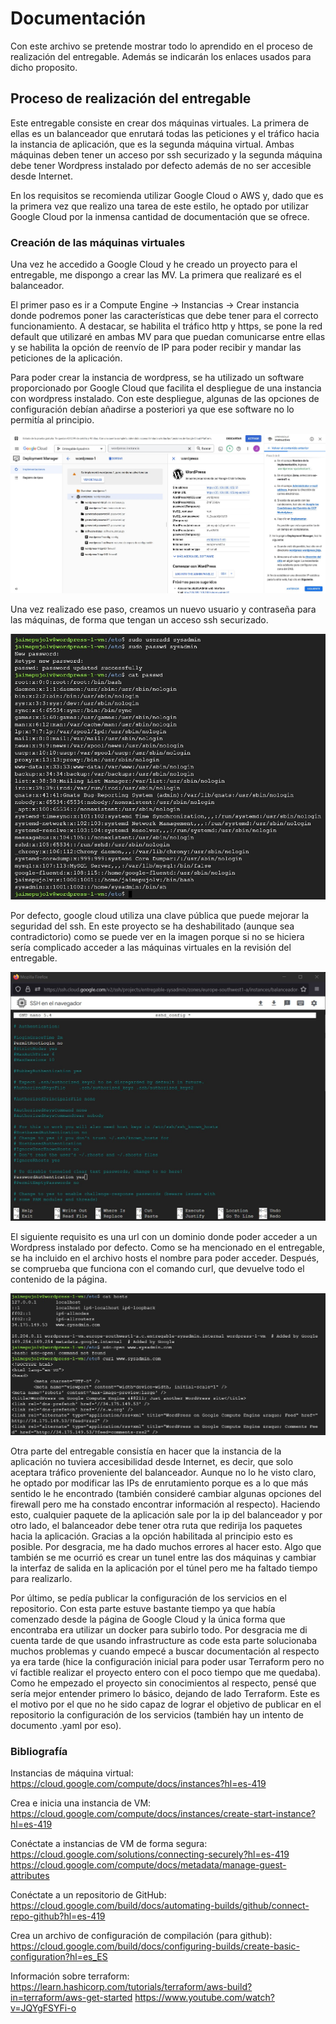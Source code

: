 # Documentación

Con este archivo se pretende mostrar todo lo aprendido en el proceso de realización del entregable. Además se indicarán los enlaces usados para dicho proposito.

## Proceso de realización del entregable

Este entregable consiste en crear dos máquinas virtuales. La primera de ellas es un balanceador que enrutará todas las peticiones y el tráfico hacia la instancia de aplicación, que es la segunda máquina virtual. Ambas máquinas deben tener un acceso por ssh securizado y la segunda máquina debe tener Wordpress instalado por defecto además de no ser accesible desde Internet.

En los requisitos se recomienda utilizar Google Cloud o AWS y, dado que es la primera vez que realizo una tarea de este estilo, he optado por utilizar Google Cloud por la inmensa cantidad de documentación que se ofrece.

### Creación de las máquinas virtuales

Una vez he accedido a Google Cloud y he creado un proyecto para el entregable, me dispongo a crear las MV. La primera que realizaré es el balanceador.

El primer paso es ir a Compute Engine -> Instancias -> Crear instancia donde podremos poner las características que debe tener para el correcto funcionamiento. A destacar, se habilita el tráfico http y https, se pone la red default que utilizaré en ambas MV para que puedan comunicarse entre ellas y se habilita la opción de reenvío de IP para poder recibir y mandar las peticiones de la aplicación.

Para poder crear la instancia de wordpress, se ha utilizado un software proporcionado por Google Cloud que facilita el despliegue de una instancia con wordpress instalado. Con este despliegue, algunas de las opciones de configuración debían añadirse a posteriori ya que ese software no lo permitía al principio.

![Crear instancia wordpress](/images/Crear_instancia_wordpress2.jpeg)

 Una vez realizado ese paso, creamos un nuevo usuario y contraseña para las máquinas, de forma que tengan un acceso ssh securizado. 

![Crear usuario](/images/crear-usuario.jpeg)

Por defecto, google cloud utiliza una clave pública que puede mejorar la seguridad del ssh. En este proyecto se ha deshabilitado (aunque sea contradictorio) como se puede ver en la imagen porque si no se hiciera sería complicado acceder a las máquinas virtuales en la revisión del entregable. 

![Opción de llave pública deshabilitada](/images/Cambio-clave-publica.jpeg)

El siguiente requisito es una url con un dominio donde poder acceder a un Wordpress instalado por defecto. Como se ha mencionado en el entregable, se ha incluido en el archivo hosts el nombre para poder acceder. Después, se comprueba que funciona con el comando curl, que devuelve todo el contenido de la página.

![Inserción de la URL y comprobación](/images/url-hosts.jpeg)

Otra parte del entregable consistía en hacer que la instancia de la aplicación no tuviera accesibilidad desde Internet, es decir, que solo aceptara tráfico proveniente del balanceador. Aunque no lo he visto claro, he optado por modificar las IPs de enrutamiento porque es a lo que más sentido le he encontrado (también consideré cambiar algunas opciones del firewall pero me ha constado encontrar información al respecto). Haciendo esto, cualquier paquete de la aplicación sale por la ip del balanceador y por otro lado, el balanceador debe tener otra ruta que redirija los paquetes hacia la aplicación. Gracias a la opción habilitada al principio esto es posible. Por desgracia, me ha dado muchos errores al hacer esto. Algo que también se me ocurrió es crear un tunel entre las dos máquinas y cambiar la interfaz de salida en la aplicación por el túnel pero me ha faltado tiempo para realizarlo.

Por último, se pedía publicar la configuración de los servicios en el repositorio. Con esta parte estuve bastante tiempo ya que había comenzado desde la página de Google Cloud y la única forma que encontraba era utilizar un docker para subirlo todo. Por desgracia me di cuenta tarde de que usando infrastructure as code esta parte solucionaba muchos problemas y cuando empecé a buscar documentación al respecto ya era tarde (hice la configuración inicial para poder usar Terraform pero no ví factible realizar el proyecto entero con el poco tiempo que me quedaba). Como he empezado el proyecto sin conocimientos al respecto, pensé que sería mejor entender primero lo básico, dejando de lado Terraform. Este es el motivo por el que no he sido capaz de lograr el objetivo de publicar en el repositorio la configuración de los servicios (también hay un intento de documento .yaml por eso).

  ### Bibliografía
  
  Instancias de máquina virtual: https://cloud.google.com/compute/docs/instances?hl=es-419
  
  Crea e inicia una instancia de VM: https://cloud.google.com/compute/docs/instances/create-start-instance?hl=es-419
  
  Conéctate a instancias de VM de forma segura:
  https://cloud.google.com/solutions/connecting-securely?hl=es-419
  https://cloud.google.com/compute/docs/metadata/manage-guest-attributes
  
  
  Conéctate a un repositorio de GitHub: https://cloud.google.com/build/docs/automating-builds/github/connect-repo-github?hl=es-419
  
  Crea un archivo de configuración de compilación (para github): https://cloud.google.com/build/docs/configuring-builds/create-basic-configuration?hl=es_ES
  
  Información sobre terraform: 
  https://learn.hashicorp.com/tutorials/terraform/aws-build?in=terraform/aws-get-started
  https://www.youtube.com/watch?v=JQYgFSYFi-o
  
	

